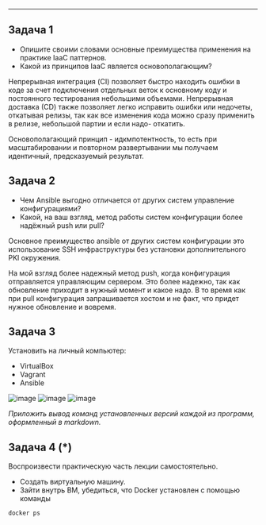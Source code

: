 

---

## Задача 1

- Опишите своими словами основные преимущества применения на практике IaaC паттернов.
- Какой из принципов IaaC является основополагающим?

Непрерывная интеграция (CI) позволяет быстро находить ошибки в коде за счет подключения отдельных веток к основному коду и постоянного тестирования небольшими объемами. Непрерывная доставка (СD) также позволяет легко исправить ошибки или недочеты, откатывая релизы,  так как все изменения кода можно сразу применить в релизе, небольшой партии и если надо- откатить.

Основополагающий принцип - идкмпотентность,  то есть при масштабировании и повторном развертывании мы получаем идентичный, предсказуемый результат. 

## Задача 2

- Чем Ansible выгодно отличается от других систем управление конфигурациями?
- Какой, на ваш взгляд, метод работы систем конфигурации более надёжный push или pull?

Основное преимущество ansible от других систем конфигурации это использование SSH инфраструктуры без установки дополнительного  PKI окружения.

На мой взгляд более надежный метод push, когда конфигурация отправляется управляющим сервером. Это более надежно,  так как обновление приходит в нужный момент и какое надо. В то время как при pull конфигурация запрашивается хостом и не факт,  что придет нужное обновление и вовремя. 
## Задача 3

Установить на личный компьютер:

- VirtualBox
- Vagrant
- Ansible

![image](https://user-images.githubusercontent.com/91008731/151665242-a98da6ab-a3fd-48d3-9d7a-a5650d17d520.png)
![image](https://user-images.githubusercontent.com/91008731/151665405-1419d71e-9175-433a-b6d9-6019d629750f.png)
![image](https://user-images.githubusercontent.com/91008731/151665898-7c7e3d37-a316-4042-833c-e164ac37a886.png)


*Приложить вывод команд установленных версий каждой из программ, оформленный в markdown.*

## Задача 4 (*)



Воспроизвести практическую часть лекции самостоятельно.

- Создать виртуальную машину.
- Зайти внутрь ВМ, убедиться, что Docker установлен с помощью команды
```
docker ps
```
